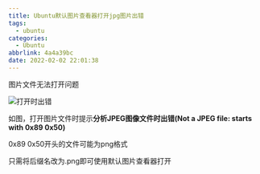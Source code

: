 ```yaml
---
title: Ubuntu默认图片查看器打开jpg图片出错
tags:
  - ubuntu
categories:
  - Ubuntu
abbrlink: 4a4a39bc
date: 2022-02-02 22:01:38
---
```


图片文件无法打开问题

<!-- more -->

![打开时出错](OpenImageError.png)

如图，打开图片文件时提示**分析JPEG图像文件时出错(Not a JPEG file: starts with 0x89 0x50)**

0x89 0x50开头的文件可能为png格式

只需将后缀名改为.png即可使用默认图片查看器打开
